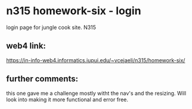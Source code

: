# n315 homework-six - login
 login page for jungle cook site. N315

## web4 link:
https://in-info-web4.informatics.iupui.edu/~vcejaeli/n315/homework-six/

## further comments:
this one gave me a challenge mostly witht the nav's and the resizing. Will look into making it more functional and error free.